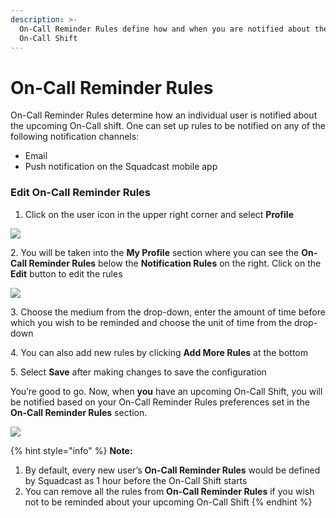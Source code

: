```yaml
---
description: >-
  On-Call Reminder Rules define how and when you are notified about the upcoming
  On-Call Shift
---
```


# On-Call Reminder Rules

On-Call Reminder Rules determine how an individual user is notified about the upcoming On-Call shift. One can set up rules to be notified on any of the following notification channels:

* Email
* Push notification on the Squadcast mobile app

### Edit On-Call Reminder Rules <a href="#edit-on-call-reminder-rules" id="edit-on-call-reminder-rules"></a>

1. Click on the user icon in the upper right corner and select **Profile**

![](<../.gitbook/assets/notification\_rules\_1 (1).png>)

2\. You will be taken into the **My Profile** section where you can see the **On-Call Reminder Rules** below the **Notification Rules** on the right. Click on the **Edit** button to edit the rules

![](../.gitbook/assets/oncall\_reminder\_rules\_1.png)

3\. Choose the medium from the drop-down, enter the amount of time before which you wish to be reminded and choose the unit of time from the drop-down

4\. You can also add new rules by clicking **Add More Rules** at the bottom

5\. Select **Save** after making changes to save the configuration

You’re good to go. Now, when **you** have an upcoming On-Call Shift, you will be notified based on your On-Call Reminder Rules preferences set in the **On-Call Reminder Rules** section.

![](<../.gitbook/assets/oncall\_reminder\_rules\_2 (1).png>)

{% hint style="info" %}
**Note:**

1. By default, every new user’s **On-Call Reminder Rules** would be defined by Squadcast as 1 hour before the On-Call Shift starts
2. You can remove all the rules from **On-Call Reminder Rules** if you wish not to be reminded about your upcoming On-Call Shift
{% endhint %}

